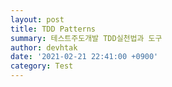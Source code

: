```yaml
---
layout: post
title: TDD Patterns
summary: 테스트주도개발 TDD실천법과 도구
author: devhtak
date: '2021-02-21 22:41:00 +0900'
category: Test
---
```

